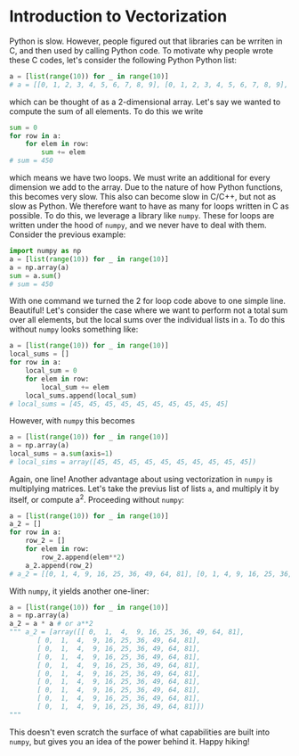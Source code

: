 # Introduction to Vectorization

Python is slow. However, people figured out that libraries can be wrriten in C, and then used by calling Python code. To motivate why people wrote these C codes, let's consider the following Python Python list:
```python
a = [list(range(10)) for _ in range(10)]
# a = [[0, 1, 2, 3, 4, 5, 6, 7, 8, 9], [0, 1, 2, 3, 4, 5, 6, 7, 8, 9], [0, 1, 2, 3, 4, 5, 6, 7, 8, 9], [0, 1, 2, 3, 4, 5, 6, 7, 8, 9], [0, 1, 2, 3, 4, 5, 6, 7, 8, 9], [0, 1, 2, 3, 4, 5, 6, 7, 8, 9], [0, 1, 2, 3, 4, 5, 6, 7, 8, 9], [0, 1, 2, 3, 4, 5, 6, 7, 8, 9], [0, 1, 2, 3, 4, 5, 6, 7, 8, 9], [0, 1, 2, 3, 4, 5, 6, 7, 8, 9]]
```
which can be thought of as a 2-dimensional array. Let's say we wanted to compute the sum of all elements. To do this we write
```python
sum = 0
for row in a:
    for elem in row:
        sum += elem
# sum = 450
```
which means we have two loops. We must write an additional for every dimension we add to the array. Due to the nature of how Python functions, this becomes very slow. This also can become slow in C/C++, but not as slow as Python. We therefore want to have as many for loops written in C as possible. To do this, we leverage a library like `numpy`. These for loops are written under the hood of `numpy`, and we never have to deal with them. Consider the previous example:
```python
import numpy as np
a = [list(range(10)) for _ in range(10)]
a = np.array(a)
sum = a.sum()
# sum = 450
```
With one command we turned the 2 for loop code above to one simple line. Beautiful! Let's consider the case where we want to perform not a total sum over all elements, but the local sums over the individual lists in `a`. To do this without `numpy` looks something like:
```python
a = [list(range(10)) for _ in range(10)]
local_sums = []
for row in a:
    local_sum = 0
    for elem in row:
        local_sum += elem
    local_sums.append(local_sum)
# local_sums = [45, 45, 45, 45, 45, 45, 45, 45, 45, 45]
```
However, with `numpy` this becomes
```python
a = [list(range(10)) for _ in range(10)]
a = np.array(a)
local_sums = a.sum(axis=1)
# local_sims = array([45, 45, 45, 45, 45, 45, 45, 45, 45, 45])
```
Again, one line! Another advantage about using vectorization in `numpy` is multiplying matrices. Let's take the previus list of lists `a`, and multiply it by itself, or compute $\text{a}^2$. Proceeding without `numpy`:
```python
a = [list(range(10)) for _ in range(10)]
a_2 = []
for row in a:
    row_2 = []
    for elem in row:
        row_2.append(elem**2)
    a_2.append(row_2)
# a_2 = [[0, 1, 4, 9, 16, 25, 36, 49, 64, 81], [0, 1, 4, 9, 16, 25, 36, 49, 64, 81], [0, 1, 4, 9, 16, 25, 36, 49, 64, 81], [0, 1, 4, 9, 16, 25, 36, 49, 64, 81], [0, 1, 4, 9, 16, 25, 36, 49, 64, 81], [0, 1, 4, 9, 16, 25, 36, 49, 64, 81], [0, 1, 4, 9, 16, 25, 36, 49, 64, 81], [0, 1, 4, 9, 16, 25, 36, 49, 64, 81], [0, 1, 4, 9, 16, 25, 36, 49, 64, 81], [0, 1, 4, 9, 16, 25, 36, 49, 64, 81]]
```
With `numpy`, it yields another one-liner:
```python
a = [list(range(10)) for _ in range(10)]
a = np.array(a)
a_2 = a * a # or a**2
""" a_2 = [array([[ 0,  1,  4,  9, 16, 25, 36, 49, 64, 81],
       [ 0,  1,  4,  9, 16, 25, 36, 49, 64, 81],
       [ 0,  1,  4,  9, 16, 25, 36, 49, 64, 81],
       [ 0,  1,  4,  9, 16, 25, 36, 49, 64, 81],
       [ 0,  1,  4,  9, 16, 25, 36, 49, 64, 81],
       [ 0,  1,  4,  9, 16, 25, 36, 49, 64, 81],
       [ 0,  1,  4,  9, 16, 25, 36, 49, 64, 81],
       [ 0,  1,  4,  9, 16, 25, 36, 49, 64, 81],
       [ 0,  1,  4,  9, 16, 25, 36, 49, 64, 81],
       [ 0,  1,  4,  9, 16, 25, 36, 49, 64, 81]])
"""
```
This doesn't even scratch the surface of what capabilities are built into `numpy`, but gives you an idea of the power behind it. Happy hiking!
